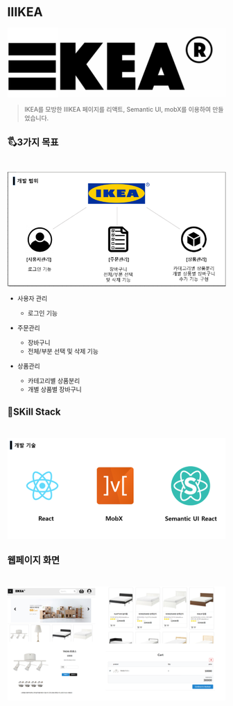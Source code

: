 # IIIKEA
![이케아](./ikealogo.png)

> IKEA를 모방한 IIIKEA 페이지를 리액트, Semantic UI, mobX를 이용하여 만들었습니다. 



## 🖏3가지 목표
<br>

![목표](./resolution.PNG)
* 사용자 관리

  * 로그인 기능

* 주문관리

  * 장바구니
  * 전체/부분 선택 및 삭제 기능

* 상품관리

  * 카테고리별 상품분리
  * 개별 상품별 장바구니

  

## 📜SKill Stack

<br>

![image-20200826171113570](image-20200826171113570.png)

## 웹페이지 화면
<br>

![image-20200826172330743](image-20200826172330743.png)






